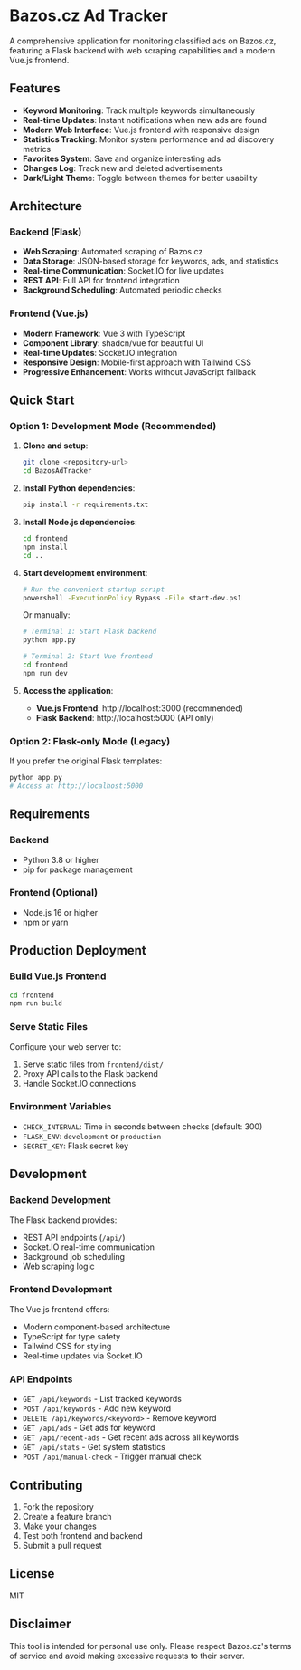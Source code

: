 # Bazos.cz Ad Tracker

A comprehensive application for monitoring classified ads on Bazos.cz, featuring a Flask backend with web scraping capabilities and a modern Vue.js frontend.

## Features

- **Keyword Monitoring**: Track multiple keywords simultaneously
- **Real-time Updates**: Instant notifications when new ads are found
- **Modern Web Interface**: Vue.js frontend with responsive design
- **Statistics Tracking**: Monitor system performance and ad discovery metrics
- **Favorites System**: Save and organize interesting ads
- **Changes Log**: Track new and deleted advertisements
- **Dark/Light Theme**: Toggle between themes for better usability

## Architecture

### Backend (Flask)
- **Web Scraping**: Automated scraping of Bazos.cz
- **Data Storage**: JSON-based storage for keywords, ads, and statistics
- **Real-time Communication**: Socket.IO for live updates
- **REST API**: Full API for frontend integration
- **Background Scheduling**: Automated periodic checks

### Frontend (Vue.js)
- **Modern Framework**: Vue 3 with TypeScript
- **Component Library**: shadcn/vue for beautiful UI
- **Real-time Updates**: Socket.IO integration
- **Responsive Design**: Mobile-first approach with Tailwind CSS
- **Progressive Enhancement**: Works without JavaScript fallback

## Quick Start

### Option 1: Development Mode (Recommended)

1. **Clone and setup**:
   ```bash
   git clone <repository-url>
   cd BazosAdTracker
   ```

2. **Install Python dependencies**:
   ```bash
   pip install -r requirements.txt
   ```

3. **Install Node.js dependencies**:
   ```bash
   cd frontend
   npm install
   cd ..
   ```

4. **Start development environment**:
   ```bash
   # Run the convenient startup script
   powershell -ExecutionPolicy Bypass -File start-dev.ps1
   ```

   Or manually:
   ```bash
   # Terminal 1: Start Flask backend
   python app.py

   # Terminal 2: Start Vue frontend
   cd frontend
   npm run dev
   ```

5. **Access the application**:
   - **Vue.js Frontend**: http://localhost:3000 (recommended)
   - **Flask Backend**: http://localhost:5000 (API only)

### Option 2: Flask-only Mode (Legacy)

If you prefer the original Flask templates:

```bash
python app.py
# Access at http://localhost:5000
```

## Requirements

### Backend
- Python 3.8 or higher
- pip for package management

### Frontend (Optional)
- Node.js 16 or higher
- npm or yarn

## Production Deployment

### Build Vue.js Frontend
```bash
cd frontend
npm run build
```

### Serve Static Files
Configure your web server to:
1. Serve static files from `frontend/dist/`
2. Proxy API calls to the Flask backend
3. Handle Socket.IO connections

### Environment Variables
- `CHECK_INTERVAL`: Time in seconds between checks (default: 300)
- `FLASK_ENV`: `development` or `production`
- `SECRET_KEY`: Flask secret key

## Development

### Backend Development
The Flask backend provides:
- REST API endpoints (`/api/`)
- Socket.IO real-time communication
- Background job scheduling
- Web scraping logic

### Frontend Development
The Vue.js frontend offers:
- Modern component-based architecture
- TypeScript for type safety
- Tailwind CSS for styling
- Real-time updates via Socket.IO

### API Endpoints
- `GET /api/keywords` - List tracked keywords
- `POST /api/keywords` - Add new keyword
- `DELETE /api/keywords/<keyword>` - Remove keyword
- `GET /api/ads` - Get ads for keyword
- `GET /api/recent-ads` - Get recent ads across all keywords
- `GET /api/stats` - Get system statistics
- `POST /api/manual-check` - Trigger manual check

## Contributing

1. Fork the repository
2. Create a feature branch
3. Make your changes
4. Test both frontend and backend
5. Submit a pull request

## License

MIT

## Disclaimer

This tool is intended for personal use only. Please respect Bazos.cz's terms of service and avoid making excessive requests to their server.
